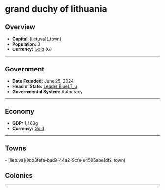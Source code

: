 <!--UNDEDITED FILE, remove this entire line if this file has been edited!-->
# <!--NAME-->grand duchy of lithuania<!--NAME-->

## Overview

- **Capital:** <!--CAPITAL_LINK-->[lietuva](<none>_town)<!--CAPITAL_LINK-->
- **Population:** <!--POPULATION-->3<!--POPULATION-->
- **Currency:** <!--CURRENCY_LINK-->[Gold](Gold_currency)<!--CURRENCY_LINK--> (<!--CURRENCY_ABV-->G<!--CURRENCY_ABV-->)

---

## Government

- **Date Founded:** <!--FOUNDED-->June 25, 2024<!--FOUNDED-->
- **Head of State:** <!--LEADER_TITLE_LINK-->[Leader BlueLT_u](BlueLT_u_user)<!--LEADER_TITLE_LINK-->
- **Governmental System:** <!--GOVERNMENT-->Autocracy<!--GOVERNMENT-->

---

## Economy

- **GDP:** <!--GDP-->1,463g<!--GDP-->
- **Currency:** <!--CURRENCY_LINK-->[Gold](Gold_currency)<!--CURRENCY_LINK-->

---

## Towns

<!--TOWNS-->- [lietuva](0db3fefa-bad9-44a2-9cfe-e4595abe1df2_town)<!--TOWNS-->

## Colonies

<!--COLONIES--><!--COLONIES-->

---
